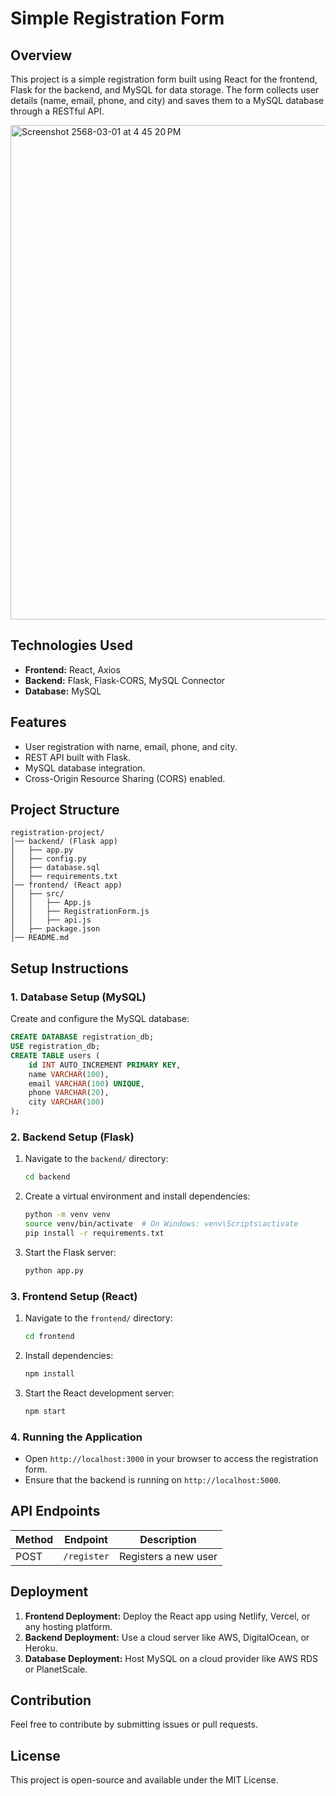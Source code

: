 # Simple Registration Form

## Overview
This project is a simple registration form built using React for the frontend, Flask for the backend, and MySQL for data storage. The form collects user details (name, email, phone, and city) and saves them to a MySQL database through a RESTful API.

<img width="791" alt="Screenshot 2568-03-01 at 4 45 20 PM" src="https://github.com/user-attachments/assets/5a5272da-7021-4369-8103-bde7a10f10dd" />


## Technologies Used
- **Frontend:** React, Axios
- **Backend:** Flask, Flask-CORS, MySQL Connector
- **Database:** MySQL

## Features
- User registration with name, email, phone, and city.
- REST API built with Flask.
- MySQL database integration.
- Cross-Origin Resource Sharing (CORS) enabled.

## Project Structure
```
registration-project/
│── backend/ (Flask app)
│   ├── app.py
│   ├── config.py
│   ├── database.sql
│   ├── requirements.txt
│── frontend/ (React app)
│   ├── src/
│   │   ├── App.js
│   │   ├── RegistrationForm.js
│   │   ├── api.js
│   ├── package.json
│── README.md
```

## Setup Instructions

### 1. Database Setup (MySQL)
Create and configure the MySQL database:
```sql
CREATE DATABASE registration_db;
USE registration_db;
CREATE TABLE users (
    id INT AUTO_INCREMENT PRIMARY KEY,
    name VARCHAR(100),
    email VARCHAR(100) UNIQUE,
    phone VARCHAR(20),
    city VARCHAR(100)
);
```

### 2. Backend Setup (Flask)
1. Navigate to the `backend/` directory:
   ```sh
   cd backend
   ```
2. Create a virtual environment and install dependencies:
   ```sh
   python -m venv venv
   source venv/bin/activate  # On Windows: venv\Scripts\activate
   pip install -r requirements.txt
   ```
3. Start the Flask server:
   ```sh
   python app.py
   ```

### 3. Frontend Setup (React)
1. Navigate to the `frontend/` directory:
   ```sh
   cd frontend
   ```
2. Install dependencies:
   ```sh
   npm install
   ```
3. Start the React development server:
   ```sh
   npm start
   ```

### 4. Running the Application
- Open `http://localhost:3000` in your browser to access the registration form.
- Ensure that the backend is running on `http://localhost:5000`.

## API Endpoints
| Method | Endpoint       | Description             |
|--------|--------------|-------------------------|
| POST   | `/register`  | Registers a new user    |

## Deployment
1. **Frontend Deployment:** Deploy the React app using Netlify, Vercel, or any hosting platform.
2. **Backend Deployment:** Use a cloud server like AWS, DigitalOcean, or Heroku.
3. **Database Deployment:** Host MySQL on a cloud provider like AWS RDS or PlanetScale.

## Contribution
Feel free to contribute by submitting issues or pull requests.

## License
This project is open-source and available under the MIT License.

